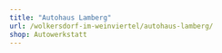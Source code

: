 ```yaml
---
title: "Autohaus Lamberg"
url: /wolkersdorf-im-weinviertel/autohaus-lamberg/
shop: Autowerkstatt
---
```

